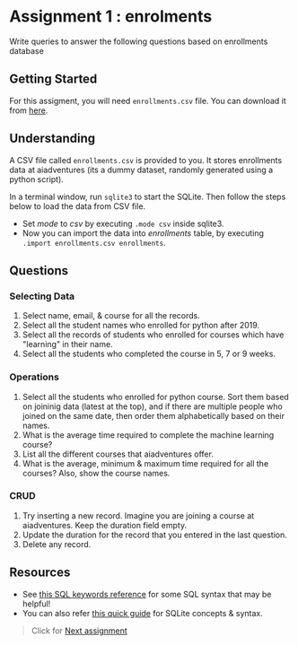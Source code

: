 # Assignment 1 : enrolments
Write queries to answer the following questions based on enrollments database

## Getting Started
For this assigment, you will need `enrollments.csv` file. You can download it from [here](https://drive.google.com/drive/folders/1iL7DpsceRNsHEsxSHVHGqul5Of4Bznaf?usp=sharing).


## Understanding
A CSV file called  `enrollments.csv` is provided to you. It stores enrollments data at aiadventures (its a dummy dataset, randomly generated using a python script). 

In a terminal window, run `sqlite3` to start the SQLite. Then follow the steps below to load the data from CSV file.
- Set *mode* to *csv* by executing `.mode csv` inside sqlite3.
- Now you can import the data into *enrollments* table, by executing `.import enrollments.csv enrollments`.

## Questions
### Selecting Data
1. Select name, email, & course for all the records.
2. Select all the student names who enrolled for python after 2019.
3. Select all the records of students who enrolled for courses which have "learning" in their name.
4. Select all the students who completed the course in 5, 7 or 9 weeks.

### Operations
1. Select all the students who enrolled for python course. Sort them based on joininig data (latest at the top), and if there are multiple people who joined on the same date, then order them alphabetically based on their names. 
2. What is the average time required to complete the machine learning course?
3. List all the different courses that aiadventures offer.
4. What is the average, minimum & maximum time required for all the courses? Also, show the course names.

### CRUD
1. Try inserting a new record. Imagine you are joining a course at aiadventures. Keep the duration field empty.
2. Update the duration for the record that you entered in the last question.
3. Delete any record.

## Resources
- See [this SQL keywords reference](https://www.w3schools.com/sql/sql_ref_keywords.asp) for some SQL syntax that may be helpful!
- You can also refer [this quick guide](https://www.tutorialspoint.com/sqlite/sqlite_quick_guide.htm) for SQLite concepts & syntax. 



> Click for [Next assignment](movies.md)
